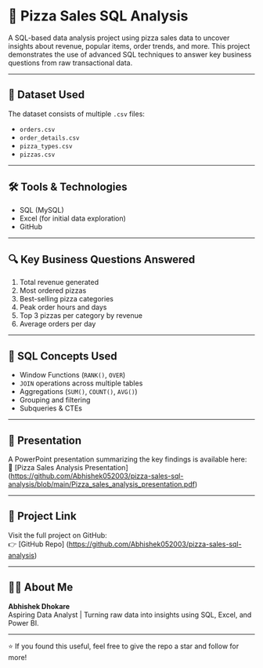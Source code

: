 # 🍕 Pizza Sales SQL Analysis

A SQL-based data analysis project using pizza sales data to uncover insights about revenue, popular items, order trends, and more. This project demonstrates the use of advanced SQL techniques to answer key business questions from raw transactional data.

---

## 📁 Dataset Used

The dataset consists of multiple `.csv` files:
- `orders.csv`
- `order_details.csv`
- `pizza_types.csv`
- `pizzas.csv`

---

## 🛠️ Tools & Technologies

- SQL (MySQL)
- Excel (for initial data exploration)
- GitHub

---

## 🔍 Key Business Questions Answered

1. Total revenue generated
2. Most ordered pizzas
3. Best-selling pizza categories
4. Peak order hours and days
5. Top 3 pizzas per category by revenue
6. Average orders per day

---

## 🧠 SQL Concepts Used

- Window Functions (`RANK()`, `OVER`)
- `JOIN` operations across multiple tables
- Aggregations (`SUM()`, `COUNT()`, `AVG()`)
- Grouping and filtering
- Subqueries & CTEs

---

## 📸 Presentation

A PowerPoint presentation summarizing the key findings is available here:  
📎 [Pizza Sales Analysis Presentation] (https://github.com/Abhishek052003/pizza-sales-sql-analysis/blob/main/Pizza_sales_analysis_presentation.pdf)

---

## 🔗 Project Link

Visit the full project on GitHub:  
👉 [GitHub Repo] (https://github.com/Abhishek052003/pizza-sales-sql-analysis)

---

## 🧑‍💻 About Me

**Abhishek Dhokare**  
Aspiring Data Analyst | Turning raw data into insights using SQL, Excel, and Power BI.

---

⭐ If you found this useful, feel free to give the repo a star and follow for more!
